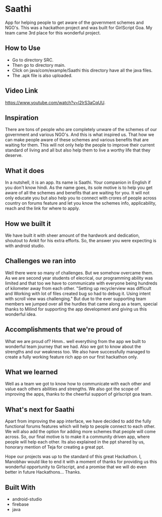 # Saathi
App for helping people to get aware of the government schemes and NGO's. This was a hackathon project and was built for GirlScript Goa. My team came 3rd place for this wonderful project. 

## How to Use
- Go to directory SRC.
- Then go to directory main.
- Click on java/com/example/Saathi this directory have all the java files.
- The .apk file is also uploaded.

## Video Link
https://www.youtube.com/watch?v=l2IrS3aCqUU.

## Inspiration
There are tons of people who are completely unware of the schemes of our government and various NGO's. And this is what inspired us. That how we can make people aware of these schemes and various benefits that are waiting for them. This will not only help the people to improve their current standard of living and all but also help them to live a worthy life that they deserve.

## What it does
In a nutshell, it is an app. Its name is Saathi. Your companion in English if you don't know hindi. As the name goes, its sole motive is to help you get aware of all the schemes and benefits that are waiting for you. It will not only educate you but also help you to connect with crores of people across country on forums feature and let you know the schemes info, applicability, reach and the link for where to apply.

## How we built it
We have built it with sheer amount of the hardwork and dedication, shoutout to Ankit for his extra efforts. So, the answer you were expecting is with android studio.

## Challenges we ran into
Well there were so many of challenges. But we somehow overcame them. As we are second year students of elecrical, our programming ability was limited and that too we have to communicate with everyone being hundreds of kilometer away from each other. "Setting up recyclerview was difficult and Working with lot of files created bug so had to debug it. Using intent with scroll view was challenging." But due to the ever supporting team members we jumped over all the hurdles that came along as a team, special thanks to Milind for supporting the app development and giving us this wonderful idea.

## Accomplishments that we're proud of
What we are proud of? Hmm.. well everything from the app we built to wonderful team journey that we had. Also we got to know about the strengths and our weakness too. We also have successfully managed to create a fully working feature rich app on our first hackathon only.

## What we learned
Well as a team we got to know how to communicate with each other and value each others abilities and strengths. We also got the scope of improving the apps, thanks to the cheerful support of girlscript goa team.

## What's next for Saathi
Apart from improving the app interface, we have decided to add the fully functional forums features which will help to people connect to each other. We will also add the option for adding more schemes that people will come across. So, our final motive is to make it a community driven app, where people will help each other. Its also explained in the ppt shared by us, honorary mention of Teja for creating a great ppt.

Hope our projects was up to the standard of this great Hackathon. I, Manobhav would like to end it with a moment of thanks for providing us this wonderful opportunity to Girlscript, and a promise that we will do even better in future Hackathons... Thanks.

## Built With
- android-studio
- firebase
- java
